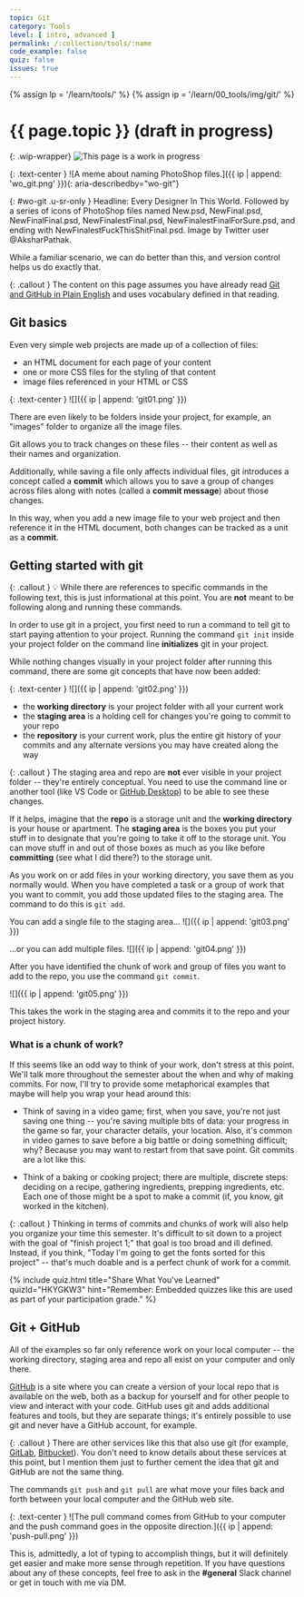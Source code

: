 ```yaml
---
topic: Git
category: Tools
level: [ intro, advanced ]
permalink: /:collection/tools/:name
code_example: false
quiz: false
issues: true
---
```


{% assign lp = '/learn/tools/' %}
{% assign ip = '/learn/00_tools/img/git/' %}


# {{ page.topic }} (draft in progress)

{: .wip-wrapper}
![This page is a work in progress](https://media.giphy.com/media/SwP1HunIXetehTvy43/giphy.gif)


{: .text-center }
![A meme about naming PhotoShop files.]({{ ip | append: 'wo_git.png' }}){: aria-describedby="wo-git"}

{: #wo-git .u-sr-only }
Headline: Every Designer In This World. Followed by a series of icons of PhotoShop files named New.psd, NewFinal.psd, NewFinalFinal.psd, NewFinalestFinal.psd, NewFinalestFinalForSure.psd, and ending with NewFinalestFuckThisShitFinal.psd. Image by Twitter user @AksharPathak.

While a familiar scenario, we can do better than this, and version control helps us do exactly that.

{: .callout }
The content on this page assumes you have already read [Git and GitHub in Plain English](https://blog.red-badger.com/2016/11/29/gitgithub-in-plain-english) and uses vocabulary defined in that reading.

## Git basics

Even very simple web projects are made up of a collection of files:

- an HTML document for each page of your content
- one or more CSS files for the styling of that content
- image files referenced in your HTML or CSS

{: .text-center }
![]({{ ip | append: 'git01.png' }})

There are even likely to be folders inside your project, for example, an "images" folder to organize all the image files.

Git allows you to track changes on these files -- their content as well as their names and organization.

Additionally, while saving a file only affects individual files, git introduces a concept called a **commit** which allows you to save a group of changes across files along with notes (called a **commit message**) about those changes.

In this way, when you add a new image file to your web project and then reference it in the HTML document, both changes can be tracked as a unit as a **commit**.

## Getting started with git

{: .callout }
<span class="emoji">💡</span> While there are references to specific commands in the following text, this is just informational at this point. You are **not** meant to be following along and running these commands.

In order to use git in a project, you first need to run a command to tell git to start paying attention to your project. Running the command `git init` inside your project folder on the command line **initializes** git in your project.

While nothing changes visually in your project folder after running this command, there are some git concepts that have now been added:

{: .text-center }
![]({{ ip | append: 'git02.png' }})

- the **working directory** is your project folder with all your current work
- the **staging area** is a holding cell for changes you're going to commit to your repo
- the **repository** is your current work, plus the entire git history of your commits and any alternate versions you may have created along the way

{: .callout }
The staging area and repo are **not** ever visible in your project folder -- they're entirely conceptual. You need to use the command line or another tool (like VS Code or [GitHub Desktop](https://desktop.github.com/)) to be able to see these changes.

If it helps, imagine that the **repo** is a storage unit and the **working directory** is your house or apartment. The **staging area** is the boxes you put your stuff in to designate that you're going to take it off to the storage unit. You can move stuff in and out of those boxes as much as you like before **committing** (see what I did there?) to the storage unit.

As you work on or add files in your working directory, you save them as you normally would. When you have completed a task or a group of work that you want to commit, you add those updated files to the staging area. The command to do this is `git add`.

You can add a single file to the staging area...
![]({{ ip | append: 'git03.png' }})

...or you can add multiple files.
![]({{ ip | append: 'git04.png' }})

After you have identified the chunk of work and group of files you want to add to the repo, you use the command `git commit`.

![]({{ ip | append: 'git05.png' }})

This takes the work in the staging area and commits it to the repo and your project history.

### What is a chunk of work?
If this seems like an odd way to think of your work, don't stress at this point. We'll talk more throughout the semester about the when and why of making commits. For now, I'll try to provide some metaphorical examples that maybe will help you wrap your head around this:

- Think of saving in a video game; first, when you save, you're not just saving one thing -- you're saving multiple bits of data: your progress in the game so far, your character details, your location. Also, it's common in video games to save before a big battle or doing something difficult; why? Because you may want to restart from that save point. Git commits are a lot like this.

- Think of a baking or cooking project; there are multiple, discrete steps: deciding on a recipe, gathering ingredients, prepping ingredients, etc. Each one of those might be a spot to make a commit (if, you know, git worked in the kitchen).

{: .callout }
Thinking in terms of commits and chunks of work will also help you organize your time this semester. It's difficult to sit down to a project with the goal of "finish project 1;" that goal is too broad and ill defined. Instead, if you think, "Today I'm going to get the fonts sorted for this project" -- that's much doable and is a perfect chunk of work for a commit.

{% include quiz.html
  title="Share What You've Learned"
  quizId="HKYGKW3"
  hint="Remember: Embedded quizzes like this are used as part of your participation grade."
%}

## Git + GitHub
All of the examples so far only reference work on your local computer -- the working directory, staging area and repo all exist on your computer and only there.

[GitHub](/learn/tools/github) is a site where you can create a version of your local repo that is available on the web, both as a backup for yourself and for other people to view and interact with your code. GitHub uses git and adds additional features and tools, but they are separate things; it's entirely possible to use git and never have a GitHub account, for example.

{: .callout }
There are other services like this that also use git (for example, [GitLab](https://about.gitlab.com/), [Bitbucket](https://bitbucket.org/)). You don't need to know details about these services at this point, but I mention them just to further cement the idea that git and GitHub are not the same thing.

The commands `git push` and `git pull` are what move your files back and forth between your local computer and the GitHub web site.

{: .text-center }
![The pull command comes from GitHub to your computer and the push command goes in the opposite direction.]({{ ip | append: 'push-pull.png' }})

This is, admittedly, a lot of typing to accomplish things, but it will definitely get easier and make more sense through repetition. If you have questions about any of these concepts, feel free to ask in the **#general** Slack channel or get in touch with me via DM.
